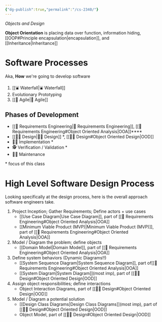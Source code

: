 ```yaml
---
{"dg-publish":true,"permalink":"/cs-2340/"}
---
```


*Objects and Design*

**Object Orientation** is placing data over function, information hiding, [[OOP#Principle encapsulation\|encapsulation]], and [[Inheritance\|Inheritance]] 

# Software Processes 
Aka, **How** we're going to develop software
1. [[⛲️ Waterfall\|⛲️ Waterfall]]
2. Evolutionary Prototyping 
3. [[🛟 Agile\|🛟 Agile]]

## Phases of Development
- [[👸 Requirements Engineering\|👸 Requirements Engineering]], [[👸 Requirements Engineering#Object Oriented Analysis\|OOA]]****
- [[👩‍🎨 Design\|👩‍🎨 Design]] \*, [[👩‍🎨 Design#Object Oriented Design\|OOD]] 
- 👩‍💻 Implementation * 
- 🕵️ Verification / Validation * 
- 👷‍♀️ Maintenance

\* focus of this class 

# High Level Software Design Process 
Looking specifically at the design process, here is the overall approach software engineers take. 

1. Project Inception; Gather Requirements; Define actors + use cases 
	- [[Use Case Diagram\|Use Case Diagram]], part of [[👸 Requirements Engineering#Object Oriented Analysis\|OOA]]
	- [[Minimum Viable Product (MVP)\|Minimum Viable Product (MVP)]], part of [[👸 Requirements Engineering#Object Oriented Analysis\|OOA]]
2. Model / Diagram the problem; define objects 
	- [[Domain Model\|Domain Model]], part of [[👸 Requirements Engineering#Object Oriented Analysis\|OOA]]
3. Define system behaviors (Dynamic Diagrams!!)
	- [[System Sequence Diagram\|System Sequence Diagram]], part of[[👸 Requirements Engineering#Object Oriented Analysis\|OOA]]
	- [[System Diagram\|System Diagram]](most imp), part of [[👩‍🎨 Design#Object Oriented Design\|OOD]]
4. Assign object responsibilities; define interactions 
	- Object Interaction Diagrams, part of [[👩‍🎨 Design#Object Oriented Design\|OOD]]
5. Model / Diagram a potential solution
	- [[Design Class Diagrams\|Design Class Diagrams]](most imp), part of [[👩‍🎨 Design#Object Oriented Design\|OOD]]
	- Object Model, part of [[👩‍🎨 Design#Object Oriented Design\|OOD]]
